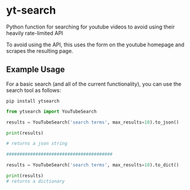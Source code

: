 # yt-search


Python function for searching for youtube videos to avoid using their heavily rate-limited API

To avoid using the API, this uses the form on the youtube homepage and scrapes the resulting page.

## Example Usage

For a basic search (and all of the current functionality), you can use the search tool as follows:

```pip install ytsearch```

```python
from ytsearch import YouTubeSearch

results = YouTubeSearch('search terms', max_results=10).to_json()

print(results)

# returns a json string

########################################

results = YouTubeSearch('search terms', max_results=10).to_dict()

print(results)
# returns a dictionary
```
